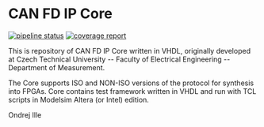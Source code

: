 # CAN FD IP Core

[![pipeline status](https://gitlab.fel.cvut.cz/illeondr/CAN_FD_IP_Core/badges/master/pipeline.svg)](https://gitlab.fel.cvut.cz/illeondr/CAN_FD_IP_Core/commits/master)
[![coverage report](https://gitlab.fel.cvut.cz/illeondr/CAN_FD_IP_Core/badges/master/coverage.svg)](https://gitlab.fel.cvut.cz/illeondr/CAN_FD_IP_Core/commits/master)

This is repository of CAN FD IP Core written in VHDL, originally developed at
Czech Technical University -- Faculty of Electrical Engineering -- Department
of Measurement.

The Core supports ISO and NON-ISO versions of the protocol for synthesis into
FPGAs. Core contains test framework written in VHDL and run with TCL scripts
in Modelsim Altera (or Intel) edition.

Ondrej Ille
